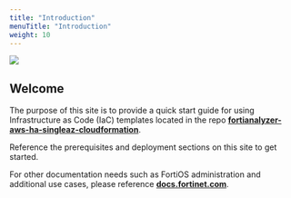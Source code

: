 ```yaml
---
title: "Introduction"
menuTitle: "Introduction"
weight: 10
---
```


![](./faz-diag1.png)

## Welcome

The purpose of this site is to provide a quick start guide for using Infrastructure as Code (IaC) templates located in the repo [**fortianalyzer-aws-ha-singleaz-cloudformation**](https://github.com/FortinetCloudCSE/fortianalyzer-aws-ha-singleaz-cloudformation).

Reference the prerequisites and deployment sections on this site to get started.

For other documentation needs such as FortiOS administration and additional use cases, please reference [**docs.fortinet.com**](https://docs.fortinet.com/). 
